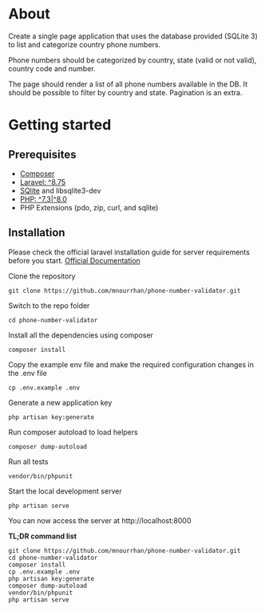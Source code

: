 # About 

Create a single page application that uses the database provided (SQLite 3) to list and
categorize country phone numbers.

Phone numbers should be categorized by country, state (valid or not valid), country code and
number.

The page should render a list of all phone numbers available in the DB. It should be possible to
filter by country and state. Pagination is an extra.

# Getting started

## Prerequisites

- [Composer](https://getcomposer.org/)
- [Laravel: ^8.75](http://laravel.com/)
- [SQlite](https://sqlite.org) and libsqlite3-dev
- [PHP: ^7.3|^8.0](https://www.php.net/)
- PHP Extensions (pdo, zip, curl, and sqlite)

## Installation

Please check the official laravel installation guide for server requirements before you start. [Official Documentation](https://laravel.com/docs/5.4/installation#installation)

Clone the repository

    git clone https://github.com/mnourrhan/phone-number-validator.git

Switch to the repo folder

    cd phone-number-validator

Install all the dependencies using composer

    composer install

Copy the example env file and make the required configuration changes in the .env file

    cp .env.example .env

Generate a new application key

    php artisan key:generate

Run composer autoload to load helpers

    composer dump-autoload

Run all tests

    vendor/bin/phpunit

Start the local development server

    php artisan serve

You can now access the server at http://localhost:8000

**TL;DR command list**

    git clone https://github.com/mnourrhan/phone-number-validator.git
    cd phone-number-validator
    composer install
    cp .env.example .env
    php artisan key:generate
    composer dump-autoload
    vendor/bin/phpunit
    php artisan serve
